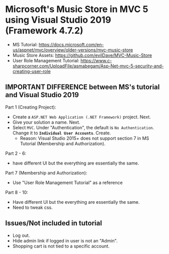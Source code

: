 # Microsoft's Music Store in MVC 5 using Visual Studio 2019 (Framework 4.7.2) #

* MS Tutorial: <https://docs.microsoft.com/en-us/aspnet/mvc/overview/older-versions/mvc-music-store>
* Music Store Assets: <https://github.com/evilDave/MVC-Music-Store>
* User Role Management Tutorial: <https://www.c-sharpcorner.com/UploadFile/asmabegam/Asp-Net-mvc-5-security-and-creating-user-role>

## IMPORTANT DIFFERENCE between MS's tutorial and Visual Studio 2019 ##

Part 1 (Creating Project):
* Create a `ASP.NET Web Application (.NET Framework)` project. Next.
* Give your solution a name. Next.
* Select `MVC`. Under "Authentication", the default is `No Authentication`. Change it to **`Individual User Accounts`**. Create.
    * Reason: Visual Studio 2015+ does not support section 7 in MS Tutorial (Membership and Authorization).

Part 2 - 6:
* have different UI but the everything are essentially the same.

Part 7 (Membership and Authorization):
* Use "User Role Management Tutorial" as a reference

Part 8 - 10: 
* Have different UI but the everything are essentially the same.
* Need to tweak css.

## Issues/Not included in tutorial ##
* Log out.
* Hide admin link if logged in user is not an "Admin".
* Shopping cart is not tied to a specific account.
